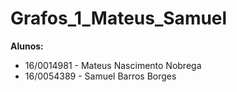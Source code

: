 # Grafos_1_Mateus_Samuel

**Alunos:**
- 16/0014981 - Mateus Nascimento Nobrega 
- 16/0054389 - Samuel Barros Borges
